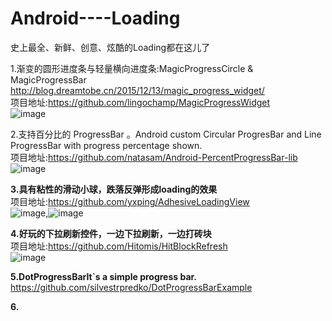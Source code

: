 # Android----Loading
史上最全、新鲜、创意、炫酷的Loading都在这儿了

1.渐变的圆形进度条与轻量横向进度条:MagicProgressCircle & MagicProgressBar http://blog.dreamtobe.cn/2015/12/13/magic_progress_widget/         
项目地址:https://github.com/lingochamp/MagicProgressWidget                                  
![image](https://raw.githubusercontent.com/lingochamp/MagicProgressWidget/master/art/demo.gif)                               


2.支持百分比的 ProgressBar 。Android custom Circular ProgresBar and Line ProgressBar with progress percentage shown.                   
项目地址:https://github.com/natasam/Android-PercentProgressBar-lib                                 
![image](https://github.com/natasam/Android-PercentProgressBar-lib/blob/master/screenshots/video0.gif)


**3.具有粘性的滑动小球，跌落反弹形成loading的效果**    
项目地址:https://github.com/yxping/AdhesiveLoadingView                 
![image](https://raw.githubusercontent.com/yxping/AdhesiveLoadingView/master/half2.gif),![image](https://raw.githubusercontent.com/yxping/AdhesiveLoadingView/master/half1.gif)    


**4.好玩的下拉刷新控件，一边下拉刷新，一边打砖块**    
项目地址:https://github.com/Hitomis/HitBlockRefresh    
![image](https://github.com/Hitomis/HitBlockRefresh/blob/master/preview/HitBlockRefresh.gif)     


**5.DotProgressBarIt`s a simple progress bar.**       
https://github.com/silvestrpredko/DotProgressBarExample       



**6.**















